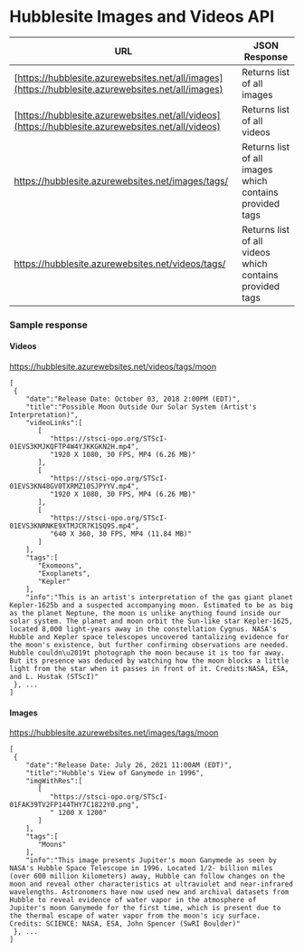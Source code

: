 # Hubblesite Images and Videos API


| URL | JSON Response |
| --- | --- |
| [https://hubblesite.azurewebsites.net/all/images](https://hubblesite.azurewebsites.net/all/images) | Returns list of all images |
| [https://hubblesite.azurewebsites.net/all/videos](https://hubblesite.azurewebsites.net/all/videos) | Returns list of all videos |
| [https://hubblesite.azurewebsites.net/images/tags/<tags>](https://hubblesite.azurewebsites.net/images/tags/<tags>) | Returns list of all images which contains provided tags |
| [https://hubblesite.azurewebsites.net/videos/tags/<tags>](https://hubblesite.azurewebsites.net/videos/tags/<tags>) | Returns list of all videos which contains provided tags |


  
### Sample response
  
  #### Videos
  
  https://hubblesite.azurewebsites.net/videos/tags/moon
  
  ```
  [
   {
      "date":"Release Date: October 03, 2018 2:00PM (EDT)",
      "title":"Possible Moon Outside Our Solar System (Artist's Interpretation)",
      "videoLinks":[
         [
            "https://stsci-opo.org/STScI-01EVS3KMJKQFTP4W4YJKKGKN2H.mp4",
            "1920 X 1080, 30 FPS, MP4 (6.26 MB)"
         ],
         [
            "https://stsci-opo.org/STScI-01EVS3KN48GV0TXRMZ10SJPYYV.mp4",
            "1920 X 1080, 30 FPS, MP4 (6.26 MB)"
         ],
         [
            "https://stsci-opo.org/STScI-01EVS3KNRNKE9XTMJCR7K1SQ9S.mp4",
            "640 X 360, 30 FPS, MP4 (11.84 MB)"
         ]
      ],
      "tags":[
         "Exomoons",
         "Exoplanets",
         "Kepler"
      ],
      "info":"This is an artist's interpretation of the gas giant planet Kepler-1625b and a suspected accompanying moon. Estimated to be as big as the planet Neptune, the moon is unlike anything found inside our solar system. The planet and moon orbit the Sun-like star Kepler-1625, located 8,000 light-years away in the constellation Cygnus. NASA's Hubble and Kepler space telescopes uncovered tantalizing evidence for the moon's existence, but further confirming observations are needed. Hubble couldn\u2019t photograph the moon because it is too far away. But its presence was deduced by watching how the moon blocks a little light from the star when it passes in front of it. Credits:NASA, ESA, and L. Hustak (STScI)"
   }, ...
]
  ```
  
  #### Images
  
  https://hubblesite.azurewebsites.net/images/tags/moon
  
  
  ```
  [
   {
      "date":"Release Date: July 26, 2021 11:00AM (EDT)",
      "title":"Hubble's View of Ganymede in 1996",
      "imgWithRes":[
         [
            "https://stsci-opo.org/STScI-01FAK39TV2FP144THY7C1822Y0.png",
            " 1200 X 1200"
         ]
      ],
      "tags":[
         "Moons"
      ],
      "info":"This image presents Jupiter's moon Ganymede as seen by NASA's Hubble Space Telescope in 1996. Located 1/2- billion miles (over 600 million kilometers) away, Hubble can follow changes on the moon and reveal other characteristics at ultraviolet and near-infrared wavelengths. Astronomers have now used new and archival datasets from Hubble to reveal evidence of water vapor in the atmosphere of Jupiter's moon Ganymede for the first time, which is present due to the thermal escape of water vapor from the moon's icy surface. Credits: SCIENCE: NASA, ESA, John Spencer (SwRI Boulder)"
   }, ...
]
  ```
